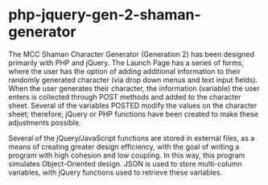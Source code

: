 # php-jquery-gen-2-shaman-generator
The MCC Shaman Character Generator (Generation 2) has been designed primarily with PHP and jQuery.  The Launch Page has a series of forms, where the user has the option of adding additional information to their randomly generated character (via drop down menus and text input fields).  When the user generates their character, the information (variable) the user enters is collected through POST methods and added to the character sheet.  Several of the variables POSTED modify the values on the character sheet; therefore, jQuery or PHP functions have been created to make these adjustments possible.  

Several of the jQuery/JavaScript functions are stored in external files, as a means of creating greater design efficiency, with the goal of writing a program with high cohesion and low coupling.  In this way, this program simulates Object-Oriented design.  JSON is used to store multi-column variables, with jQuery functions used to retrieve these variables.    
